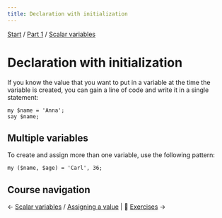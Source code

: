 ```yaml
---
title: Declaration with initialization
---
```


[Start](../..) / [Part 1](../../part1) / [Scalar variables](..)

# Declaration with initialization

If you know the value that you want to put in a variable at the time the variable is created, you can gain a line of code and write it in a single statement:

    my $name = 'Anna';
    say $name;

## Multiple variables

To create and assign more than one variable, use the following pattern:

    my ($name, $age) = 'Carl', 36;

## Course navigation

← [Scalar variables](../) / [Assigning a value](../assigning-a-value) | 💪 [Exercises](../exercises) →
